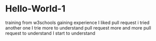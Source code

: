 # Hello-World-1
training from w3schools
gaining experience
I liked pull request i tried another one
I trie more to understand pull request
more and more pull request to understand
I start to understand
